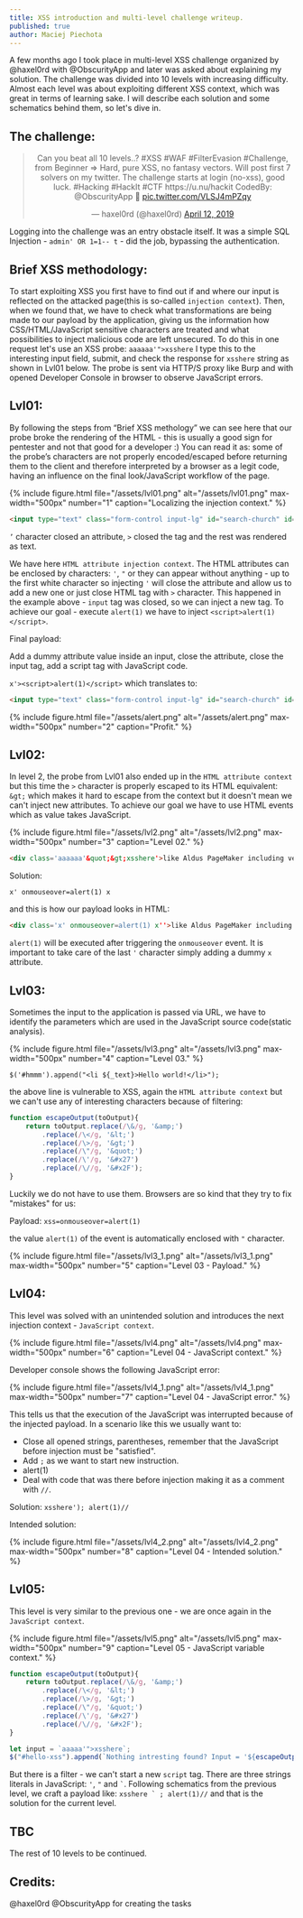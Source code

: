 ```yaml
---
title: XSS introduction and multi-level challenge writeup.
published: true
author: Maciej Piechota
---
```


A few months ago I took place in multi-level XSS challenge organized by @haxel0rd with @ObscurityApp and later was asked about explaining my solution. The challenge was divided into 10 levels with increasing difficulty. Almost each level was about exploiting different XSS context, which was great in terms of learning sake. I will describe each solution and some schematics behind them, so let's dive in.

## The challenge:

<center><twitter-widget class="twitter-tweet twitter-tweet-rendered" id="twitter-widget-0" style="position: static; visibility: visible; display: block; transform: rotate(0deg); max-width: 100%; width: 500px; min-width: 220px; margin-top: 10px; margin-bottom: 10px;" data-tweet-id="1116822993085325312"></twitter-widget>
  <blockquote class="twitter-tweet" data-link-color="#E95F28">
    <p lang="en" dir="ltr">Can you beat all 10 levels..?
#XSS #WAF #FilterEvasion #Challenge, from Beginner => Hard, pure XSS, no fantasy vectors. Will post first 7 solvers on my twitter. The challenge starts at login (no-xss), good luck. #Hacking #HackIt #CTF https://u.nu/hackit CodedBy: @ObscurityApp
        💪 <a href="https://t.co/VLSJ4mPZqy">pic.twitter.com/VLSJ4mPZqy</a></p>&mdash; haxel0rd (@haxel0rd) <a href="https://twitter.com/haxel0rd/status/1116822993085325312">April 12, 2019</a></blockquote>
</center>
<script async src="https://platform.twitter.com/widgets.js" charset="utf-8"></script>

Logging into the challenge was an entry obstacle itself. It was a simple SQL Injection - `admin' OR 1=1-- t` - did the job, bypassing the authentication.

## Brief XSS methodology:

To start exploiting XSS you first have to find out if and where our input is reflected on the attacked page(this is so-called `injection context`). Then, when we found that, we have to check what transformations are being made to our payload by the application, giving us the information how CSS/HTML/JavaScript sensitive characters are treated and what possibilities to inject malicious code are left unsecured. To do this in one request let's use an XSS probe:
`aaaaaa'">xsshere`
I type this to the interesting input field, submit, and check the response for `xsshere` string as shown in Lvl01 below.
The probe is sent via HTTP/S proxy like Burp and with opened Developer Console in browser to observe JavaScript errors.

## Lvl01:

By following the steps from “Brief XSS methology” we can see here that our probe broke the rendering of the HTML - this is usually a good sign for pentester and not that good for a developer :) You can read it as: some of the probe’s characters  are not properly encoded/escaped  before returning them to the client and therefore interpreted by a browser as a legit code, having an influence on the final look/JavaScript workflow of the page.

{% include figure.html file="/assets/lvl01.png" alt="/assets/lvl01.png" max-width="500px" number="1" caption="Localizing the injection context." %}
                                                                                                                                  
```html
<input type="text" class="form-control input-lg" id="search-church" id="xss" value='aaaaaa'">xsshere' name="xss" placeholder="xss">
```

`’` character closed an attribute, `>` closed the tag and the rest was rendered as text.

We have here `HTML attribute injection context`. The HTML attributes can be enclosed by characters: `'`, `"` or they can appear without anything - up to the first white character so injecting `'` will close the attribute and allow us to add a new one or just close HTML tag with `>` character. This happened in the example above - `input` tag was closed, so we can inject a new tag. To achieve our goal - execute `alert(1)` we have to inject `<script>alert(1)</script>`.

Final payload:

Add a dummy attribute value inside an input, close the attribute, close the input tag, add a script tag with JavaScript code.

`x'><script>alert(1)</script>` which translates to:

```html
<input type="text" class="form-control input-lg" id="search-church" id="xss" value='x'><script>alert(1)</script>' name="xss" placeholder="xss">
```

{% include figure.html file="/assets/alert.png" alt="/assets/alert.png" max-width="500px" number="2" caption="Profit." %}

## Lvl02:

In level 2, the probe from Lvl01 also ended up in the `HTML attribute context` but this time the `>` character is properly escaped to its HTML equivalent: `&gt;` which makes it hard to escape from the context but it doesn't mean we can't inject new attributes. To achieve our goal we have to use HTML events which as value takes JavaScript.

{% include figure.html file="/assets/lvl2.png" alt="/assets/lvl2.png" max-width="500px" number="3" caption="Level 02." %}

```html
<div class='aaaaaa'&quot;&gt;xsshere'>like Aldus PageMaker including versions of Lorem Ipsum.</div>
```
Solution:

`x' onmouseover=alert(1) x`

and this is how our payload looks in HTML:

```html
<div class='x' onmouseover=alert(1) x''>like Aldus PageMaker including versions of Lorem Ipsum.</div>
```
`alert(1)` will be executed after triggering the `onmouseover` event. It is important to take care of the last `'` character simply adding a dummy `x` attribute.

## Lvl03:

Sometimes the input to the application is passed via URL, we have to identify the parameters which are used in the JavaScript source code(static analysis).

{% include figure.html file="/assets/lvl3.png" alt="/assets/lvl3.png" max-width="500px" number="4" caption="Level 03." %}

`$('#hmmm').append("<li ${_text}>Hello world!</li>");`

the above line is vulnerable to XSS, again the `HTML attribute context` but we can't use any of interesting characters because of filtering:

```javascript
function escapeOutput(toOutput){
    return toOutput.replace(/\&/g, '&amp;')
        .replace(/\</g, '&lt;')
        .replace(/\>/g, '&gt;')
        .replace(/\"/g, '&quot;')
        .replace(/\'/g, '&#x27')
        .replace(/\//g, '&#x2F');
}
```

Luckily we do not have to use them. Browsers are so kind that they try to fix "mistakes" for us:

Payload:
`xss=onmouseover=alert(1)`

the value `alert(1)` of the event is automatically enclosed with `"` character.

{% include figure.html file="/assets/lvl3_1.png" alt="/assets/lvl3_1.png" max-width="500px" number="5" caption="Level 03 - Payload." %}

## Lvl04:

This level was solved with an unintended solution and introduces the next injection context - `JavaScript context`.

{% include figure.html file="/assets/lvl4.png" alt="/assets/lvl4.png" max-width="500px" number="6" caption="Level 04 - JavaScript context." %}

Developer console shows the following JavaScript error:

{% include figure.html file="/assets/lvl4_1.png" alt="/assets/lvl4_1.png" max-width="500px" number="7" caption="Level 04 - JavaScript error." %}

This tells us that the execution of the JavaScript was interrupted because of the injected payload. In a scenario like this we usually want to:

- Close all opened strings, parentheses, remember that the JavaScript before injection must be "satisfied".
- Add `;` as we want to start new instruction.
- alert(1)
- Deal with code that was there before injection making it as a comment with `//`.

Solution:
`xsshere'); alert(1)//`

Intended solution:

{% include figure.html file="/assets/lvl4_2.png" alt="/assets/lvl4_2.png" max-width="500px" number="8" caption="Level 04 - Intended solution." %}

## Lvl05:

This level is very similar to the previous one - we are once again in the `JavaScript context`.

{% include figure.html file="/assets/lvl5.png" alt="/assets/lvl5.png" max-width="500px" number="9" caption="Level 05 - JavaScript variable context." %}


```javascript
function escapeOutput(toOutput){
    return toOutput.replace(/\&/g, '&amp;')
        .replace(/\</g, '&lt;')
        .replace(/\>/g, '&gt;')
        .replace(/\"/g, '&quot;')
        .replace(/\'/g, '&#x27')
        .replace(/\//g, '&#x2F');
}

let input = `aaaaa'">xsshere`;
$("#hello-xss").append(`Nothing intresting found? Input = '${escapeOutput(input)}'`);
```

But there is a filter - we can't start a new `script` tag. There are three strings literals in JavaScript: `'`, `"` and `` ` ``. Following schematics from the previous level, we craft a payload like: ``xsshere ` ; alert(1)//`` and that is the solution for the current level.




## TBC

The rest of 10 levels to be continued.

## Credits:

@haxel0rd 
@ObscurityApp for creating the tasks


